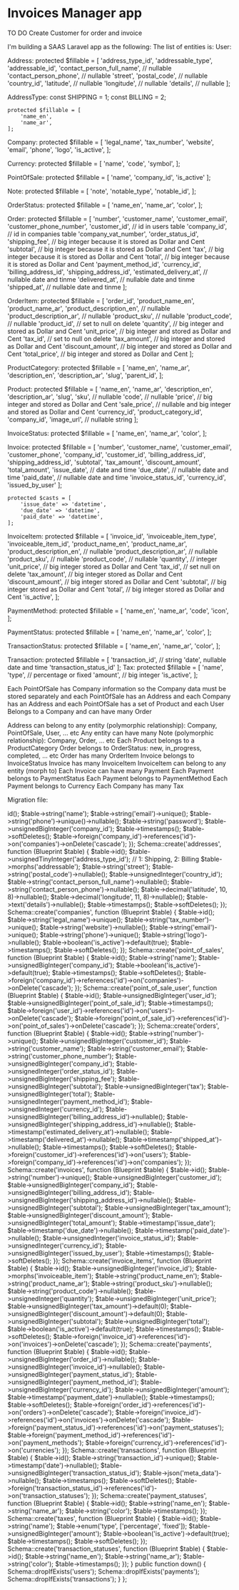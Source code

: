 # Invoices Manager app

TO DO
Create Customer for order and invoice

I'm building a SAAS Laravel app as the following:
The list of entities is:
User:


Address:
    protected $fillable = [
        'address_type_id',
        'addressable_type',
        'addressable_id',
        'contact_person_full_name', // nullable
        'contact_person_phone', // nullable
        'street',
        'postal_code', // nullable
        'country_id',
        'latitude', // nullable
        'longitude', // nullable
        'details', // nullable
    ];

AddressType:
    const SHIPPING = 1;
    const BILLING = 2;

    protected $fillable = [
        'name_en',
        'name_ar',
    ];

Company:
    protected $fillable = [
        'legal_name',
        'tax_number',
        'website',
        'email',
        'phone',
        'logo',
        'is_active',
    ];

Currency:
    protected $fillable = [
        'name',
        'code',
        'symbol',
    ];

PointOfSale:
    protected $fillable = [
        'name',
        'company_id',
        'is_active'
    ];

Note:
    protected $fillable = [
        'note',
        'notable_type',
        'notable_id',
    ];

OrderStatus:
    protected $fillable = [
        'name_en',
        'name_ar',
        'color',
    ];


Order:
    protected $fillable = [
        'number',
        'customer_name',
        'customer_email',
        'customer_phone_number',
        'customer_id',              // id in users table
        'company_id',               // id in companies table
        'company_vat_number',
        'order_status_id',
        'shipping_fee', // big integer because it is stored as Dollar and Cent
        'subtotal', // big integer because it is stored as Dollar and Cent
        'tax', // big integer because it is stored as Dollar and Cent
        'total', // big integer because it is stored as Dollar and Cent
        'payment_method_id',
        'currency_id',
        'billing_address_id',
        'shipping_address_id',
        'estimated_delivery_at', // nullable date and tinme
        'delivered_at', // nullable date and tinme
        'shipped_at', // nullable date and tinme
    ];


OrderItem:
    protected $fillable = [
        'order_id',
        'product_name_en',
        'product_name_ar',
        'product_description_en', // nullable
        'product_description_ar', // nullable
        'product_sku', // nullable
        'product_code', // nullable
        'product_id', // set to null on delete
        'quantity', // big integer and stored as Dollar and Cent
        'unit_price', // big integer and stored as Dollar and Cent
        'tax_id', // set to null on delete
        'tax_amount', // big integer and stored as Dollar and Cent
        'discount_amount', // big integer and stored as Dollar and Cent
        'total_price', // big integer and stored as Dollar and Cent
    ];


ProductCategory:
    protected $fillable = [
        'name_en',
        'name_ar',
        'description_en',
        'description_ar',
        'slug',
        'parent_id',
    ];


Product:
    protected $fillable = [
        'name_en',
        'name_ar',
        'description_en',
        'description_ar',
        'slug',
        'sku', // nullable
        'code', // nullable
        'price', // big integer and stored as Dollar and Cent
        'sale_price', // nullable and big integer and stored as Dollar and Cent
        'currency_id',
        'product_category_id',
        'company_id',
        'image_url', // nullable string
    ];

InvoiceStatus:
    protected $fillable = [
        'name_en',
        'name_ar',
        'color',
    ];

Invoice:
    protected $fillable = [
        'number',
        'customer_name',
        'customer_email',
        'customer_phone',
        'company_id',
        'customer_id',
        'billing_address_id',
        'shipping_address_id',
        'subtotal',
        'tax_amount',
        'discount_amount',
        'total_amount',
        'issue_date', // date and time
        'due_date', // nullable date and time
        'paid_date', // nullable date and time
        'invoice_status_id',
        'currency_id',
        'issued_by_user'
    ];

    protected $casts = [
        'issue_date' => 'datetime',
        'due_date' => 'datetime',
        'paid_date' => 'datetime',
    ];

InvoiceItem:
    protected $fillable = [
        'invoice_id',
        'invoiceable_item_type',
        'invoiceable_item_id',
        'product_name_en',
        'product_name_ar',
        'product_description_en', // nullable
        'product_description_ar', // nullable
        'product_sku', // nullable
        'product_code', // nullable
        'quantity', // integer
        'unit_price', // big integer stored as Dollar and Cent
        'tax_id', // set null on delete
        'tax_amount', // big integer stored as Dollar and Cent
        'discount_amount', // big integer stored as Dollar and Cent
        'subtotal', // big integer stored as Dollar and Cent
        'total', // big integer stored as Dollar and Cent
        'is_active',
    ];

PaymentMethod:
    protected $fillable = [
        'name_en',
        'name_ar',
        'code',
        'icon',
    ];

PaymentStatus:
    protected $fillable = [
        'name_en',
        'name_ar',
        'color',
    ];

TransactionStatus:
    protected $fillable = [
        'name_en',
        'name_ar',
        'color',
    ];

Transaction:
    protected $fillable = [
        'transaction_id', // string
        'date', nullable date and time
        'transaction_status_id'
    ];
Tax:
    protected $fillable = [
        'name',
        'type', // percentage or fixed
        'amount', // big integer
        'is_active',
    ];

Each PointOfSale has Company information so the Company data must be stored separately and each PointOfSale has an Address and each Company has an Address and each PointOfSale has a set of Product and each User Belongs to a Company and can have many Order

Address can belong to any entity (polymorphic relationship): Company, PointOfSale, User, ... etc
Any entity can have many Note (polymorphic relationship): Company, Order, ... etc
Each Product belongs to a ProductCategory
Order belongs to OrderStatus: new, in_progress, completed, ... etc
Order has many OrderItem
Invoice belongs to InvoiceStatus
Invoice has many InvoiceItem
InvoiceItem can belong to any entity (morph to)
Each Invoice can have many Payment
Each Payment belongs to PaymentStatus
Each Payment belongs to PaymentMethod
Each Payment belongs to Currency
Each Company has many Tax




Migration file:
<?php
use Illuminate\Database\Migrations\Migration;
use Illuminate\Database\Schema\Blueprint;
use Illuminate\Support\Facades\Schema;

return new class extends Migration {
    public function up()
    {
        Schema::create('users', function (Blueprint $table) {
            $table->id();
            $table->string('name');
            $table->string('email')->unique();
            $table->string('phone')->unique()->nullable();
            $table->string('password');
            $table->unsignedBigInteger('company_id');
            $table->timestamps();
            $table->softDeletes();
            
            $table->foreign('company_id')->references('id')->on('companies')->onDelete('cascade');
        });

        Schema::create('addresses', function (Blueprint $table) {
            $table->id();
            $table->unsignedTinyInteger('address_type_id'); // 1: Shipping, 2: Billing
            $table->morphs('addressable');
            $table->string('street');
            $table->string('postal_code')->nullable();
            $table->unsignedInteger('country_id');
            $table->string('contact_person_full_name')->nullable();
            $table->string('contact_person_phone')->nullable();
            $table->decimal('latitude', 10, 8)->nullable();
            $table->decimal('longitude', 11, 8)->nullable();
            $table->text('details')->nullable();
            $table->timestamps();
            $table->softDeletes();
        });

        Schema::create('companies', function (Blueprint $table) {
            $table->id();
            $table->string('legal_name')->unique();
            $table->string('tax_number')->unique();
            $table->string('website')->nullable();
            $table->string('email')->unique();
            $table->string('phone')->unique();
            $table->string('logo')->nullable();
            $table->boolean('is_active')->default(true);
            $table->timestamps();
            $table->softDeletes();
        });

        Schema::create('point_of_sales', function (Blueprint $table) {
            $table->id();
            $table->string('name');
            $table->unsignedBigInteger('company_id');
            $table->boolean('is_active')->default(true);
            $table->timestamps();
            $table->softDeletes();

            $table->foreign('company_id')->references('id')->on('companies')->onDelete('cascade');
        });

        Schema::create('point_of_sale_user', function (Blueprint $table) {
            $table->id();
            $table->unsignedBigInteger('user_id');
            $table->unsignedBigInteger('point_of_sale_id');
            $table->timestamps();

            $table->foreign('user_id')->references('id')->on('users')->onDelete('cascade');
            $table->foreign('point_of_sale_id')->references('id')->on('point_of_sales')->onDelete('cascade');
        });

        Schema::create('orders', function (Blueprint $table) {
            $table->id();
            $table->string('number')->unique();
            $table->unsignedBigInteger('customer_id');
            $table->string('customer_name');
            $table->string('customer_email');
            $table->string('customer_phone_number');
            $table->unsignedBigInteger('company_id');
            $table->unsignedInteger('order_status_id');
            $table->unsignedBigInteger('shipping_fee');
            $table->unsignedBigInteger('subtotal');
            $table->unsignedBigInteger('tax');
            $table->unsignedBigInteger('total');
            $table->unsignedInteger('payment_method_id');
            $table->unsignedInteger('currency_id');
            $table->unsignedBigInteger('billing_address_id')->nullable();
            $table->unsignedBigInteger('shipping_address_id')->nullable();
            $table->timestamp('estimated_delivery_at')->nullable();
            $table->timestamp('delivered_at')->nullable();
            $table->timestamp('shipped_at')->nullable();
            $table->timestamps();
            $table->softDeletes();

            $table->foreign('customer_id')->references('id')->on('users');
            $table->foreign('company_id')->references('id')->on('companies');
        });

        Schema::create('invoices', function (Blueprint $table) {
            $table->id();
            $table->string('number')->unique();
            $table->unsignedBigInteger('customer_id');
            $table->unsignedBigInteger('company_id');
            $table->unsignedBigInteger('billing_address_id');
            $table->unsignedBigInteger('shipping_address_id')->nullable();
            $table->unsignedBigInteger('subtotal');
            $table->unsignedBigInteger('tax_amount');
            $table->unsignedBigInteger('discount_amount');
            $table->unsignedBigInteger('total_amount');
            $table->timestamp('issue_date');
            $table->timestamp('due_date')->nullable();
            $table->timestamp('paid_date')->nullable();
            $table->unsignedInteger('invoice_status_id');
            $table->unsignedInteger('currency_id');
            $table->unsignedBigInteger('issued_by_user');
            $table->timestamps();
            $table->softDeletes();
        });

        Schema::create('invoice_items', function (Blueprint $table) {
            $table->id();
            $table->unsignedBigInteger('invoice_id');
            $table->morphs('invoiceable_item');
            $table->string('product_name_en');
            $table->string('product_name_ar');
            $table->string('product_sku')->nullable();
            $table->string('product_code')->nullable();
            $table->unsignedInteger('quantity');
            $table->unsignedBigInteger('unit_price');
            $table->unsignedBigInteger('tax_amount')->default(0);
            $table->unsignedBigInteger('discount_amount')->default(0);
            $table->unsignedBigInteger('subtotal');
            $table->unsignedBigInteger('total');
            $table->boolean('is_active')->default(true);
            $table->timestamps();
            $table->softDeletes();

            $table->foreign('invoice_id')->references('id')->on('invoices')->onDelete('cascade');
        });

        Schema::create('payments', function (Blueprint $table) {
            $table->id();
            $table->unsignedBigInteger('order_id')->nullable();
            $table->unsignedBigInteger('invoice_id')->nullable();
            $table->unsignedBigInteger('payment_status_id');
            $table->unsignedBigInteger('payment_method_id');
            $table->unsignedBigInteger('currency_id');
            $table->unsignedBigInteger('amount');
            $table->timestamp('payment_date')->nullable();
            $table->timestamps();
            $table->softDeletes();
            
            $table->foreign('order_id')->references('id')->on('orders')->onDelete('cascade');
            $table->foreign('invoice_id')->references('id')->on('invoices')->onDelete('cascade');
            $table->foreign('payment_status_id')->references('id')->on('payment_statuses');
            $table->foreign('payment_method_id')->references('id')->on('payment_methods');
            $table->foreign('currency_id')->references('id')->on('currencies');
        });

        Schema::create('transactions', function (Blueprint $table) {
            $table->id();
            $table->string('transaction_id')->unique();
            $table->timestamp('date')->nullable();
            $table->unsignedBigInteger('transaction_status_id');
            $table->json('meta_data')->nullable();
            $table->timestamps();
            $table->softDeletes();
            
            $table->foreign('transaction_status_id')->references('id')->on('transaction_statuses');
        });

        Schema::create('payment_statuses', function (Blueprint $table) {
            $table->id();
            $table->string('name_en');
            $table->string('name_ar');
            $table->string('color');
            $table->timestamps();
        });

        Schema::create('taxes', function (Blueprint $table) {
            $table->id();
            $table->string('name');
            $table->enum('type', ['percentage', 'fixed']);
            $table->unsignedBigInteger('amount');
            $table->boolean('is_active')->default(true);
            $table->timestamps();
            $table->softDeletes();
        });

        Schema::create('transaction_statuses', function (Blueprint $table) {
            $table->id();
            $table->string('name_en');
            $table->string('name_ar');
            $table->string('color');
            $table->timestamps();
        });
    }

    public function down()
    {
        Schema::dropIfExists('users');
        Schema::dropIfExists('payments');
        Schema::dropIfExists('transactions');
    }
};
